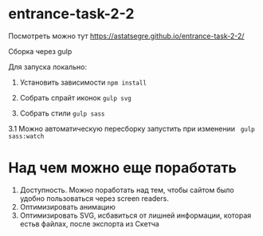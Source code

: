 # entrance-task-2-2

Посмотреть можно тут https://astatsegre.github.io/entrance-task-2-2/

Сборка через gulp

Для запуска локально:

1. Установить зависимости
``` npm install ```

2. Собрать спрайт иконок
```gulp svg```

3. Собрать стили
```gulp sass```

3.1 Можно автоматическую пересборку запустить при изменении
``` gulp sass:watch```

# Над чем можно еще поработать
1. Доступность. Можно поработать над тем, чтобы сайтом было удобно пользоваться через screen readers.
2. Оптимизировать анимацию
3. Оптимизировать SVG, исбавиться от лишней информации, которая естьв файлах, после экспорта из Скетча
